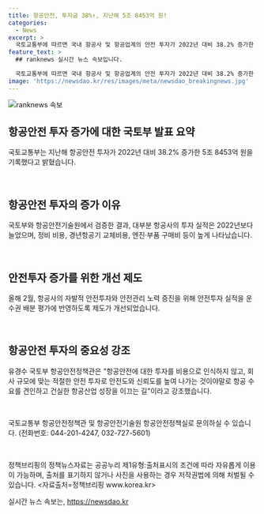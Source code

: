 ```yaml
---
title: 항공안전, 투자금 38%↑, 지난해 5조 8453억 원!
categories:
  - News
excerpt: >
  국토교통부에 따르면 국내 항공사 및 항공업계의 안전 투자가 2022년 대비 38.2% 증가한 5조 8453억 원을 기록했다. 이는 18개 항공교통 사업자가 공시한 지난해 안전투자 실적과 향후 투자계획을 종합한 결과다. 특히 항공안전 투자가 증가하면서 항공안전은 항공사 경영의 최우선 과제이자 핵심 경쟁력으로 부상하고 있으며, 안전 투자를 통해 항공 수요를 견인하고 신뢰도를 높이는 방향으로 나아가고 있다. (출처: 정책브리핑)
feature_text: >
  ## ranknews 실시간 뉴스 속보입니다.

  국토교통부에 따르면 국내 항공사 및 항공업계의 안전 투자가 2022년 대비 38.2% 증가한 5조 8453억 원을 기록했다. 이는 18개 항공교통 사업자가 공시한 지난해 안전투자 실적과 향후 투자계획을 종합한 결과다. 특히 항공안전 투자가 증가하면서 항공안전은 항공사 경영의 최우선 과제이자 핵심 경쟁력으로 부상하고 있으며, 안전 투자를 통해 항공 수요를 견인하고 신뢰도를 높이는 방향으로 나아가고 있다. (출처: 정책브리핑)
image: 'https://newsdao.kr/res/images/meta/newsdao_breakingnews.jpg'
---
```


<p><img src="https://newsdao.kr/res/images/meta/newsdao_breakingnews.jpg" alt="ranknews 속보" /></p>

<h2 data-ke-size="size26">항공안전 투자 증가에 대한 국토부 발표 요약</h2>

<p>국토교통부는 지난해 항공안전 투자가 2022년 대비 38.2% 증가한 5조 8453억 원을 기록했다고 밝혔습니다.</p>

<p data-ke-size="size16">&nbsp;</p>

<h2 data-ke-size="size24">항공안전 투자의 증가 이유</h2>

<p>국토부와 항공안전기술원에서 검증한 결과, 대부분 항공사의 투자 실적은 2022년보다 늘었으며, 정비 비용, 경년항공기 교체비용, 엔진·부품 구매비 등이 높게 나타났습니다.</p>

<p data-ke-size="size16">&nbsp;</p>

<h2 data-ke-size="size24">안전투자 증가를 위한 개선 제도</h2>

<p>올해 2월, 항공사의 자발적 안전투자와 안전관리 노력 증진을 위해 안전투자 실적을 운수권 배분 평가에 반영하도록 제도가 개선되었습니다.</p>

<p data-ke-size="size16">&nbsp;</p>

<h2 data-ke-size="size24">항공안전 투자의 중요성 강조</h2>

<p>유경수 국토부 항공안전정책관은 "항공안전에 대한 투자를 비용으로 인식하지 않고, 회사 규모에 맞는 적절한 안전 투자로 안전도와 신뢰도를 높여 나가는 것이야말로 항공 수요를 견인하고 건실한 항공산업 성장을 이끄는 길"이라고 강조했습니다.</p>

<p data-ke-size="size16">&nbsp;</p>

<p>국토교통부 항공안전정책관 및 항공안전기술원 항공안전정책실로 문의하실 수 있습니다. (전화번호: 044-201-4247, 032-727-5601)</p>

<p data-ke-size="size16">&nbsp;</p>

<p>정책브리핑의 정책뉴스자료는 공공누리 제1유형:출처표시의 조건에 따라 자유롭게 이용이 가능하며, 출처를 표기하지 않거나 사진을 사용하는 경우 저작권법에 의해 처벌될 수 있습니다. &lt;자료출처=정책브리핑 www.korea.kr></p>
실시간 뉴스 속보는, <a href="https://newsdao.kr" rel="dofollow">https://newsdao.kr</a>


